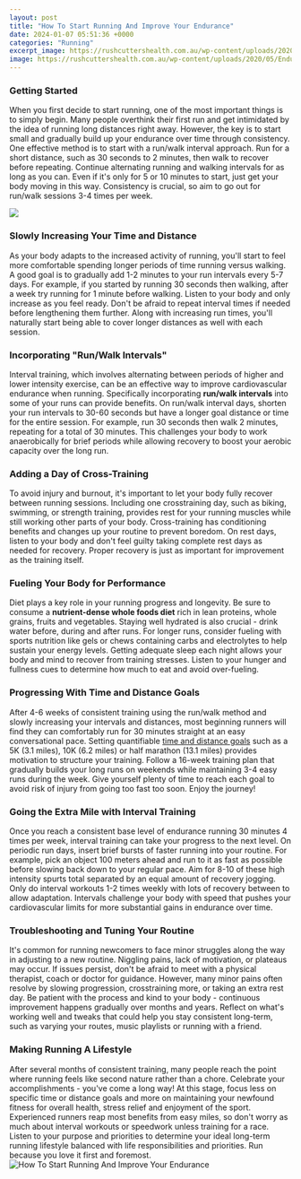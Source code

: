 ```yaml
---
layout: post
title: "How To Start Running And Improve Your Endurance"
date: 2024-01-07 05:51:36 +0000
categories: "Running"
excerpt_image: https://rushcuttershealth.com.au/wp-content/uploads/2020/05/Endurance-Running.jpg
image: https://rushcuttershealth.com.au/wp-content/uploads/2020/05/Endurance-Running.jpg
---
```


### Getting Started
When you first decide to start running, one of the most important things is to simply begin. Many people overthink their first run and get intimidated by the idea of running long distances right away. However, the key is to start small and gradually build up your endurance over time through consistency. One effective method is to start with a run/walk interval approach. Run for a short distance, such as 30 seconds to 2 minutes, then walk to recover before repeating. Continue alternating running and walking intervals for as long as you can. Even if it's only for 5 or 10 minutes to start, just get your body moving in this way. Consistency is crucial, so aim to go out for run/walk sessions 3-4 times per week.

![](http://i1.wp.com/www.rockcreekrunner.com/wp-content/uploads/2013/10/Running_Form_Info1.jpg)
### Slowly Increasing Your Time and Distance 
As your body adapts to the increased activity of running, you'll start to feel more comfortable spending longer periods of time running versus walking. A good goal is to gradually add 1-2 minutes to your run intervals every 5-7 days. For example, if you started by running 30 seconds then walking, after a week try running for 1 minute before walking. Listen to your body and only increase as you feel ready. Don't be afraid to repeat interval times if needed before lengthening them further. Along with increasing run times, you'll naturally start being able to cover longer distances as well with each session.
### Incorporating **"Run/Walk Intervals"** 
Interval training, which involves alternating between periods of higher and lower intensity exercise, can be an effective way to improve cardiovascular endurance when running. Specifically incorporating **run/walk intervals** into some of your runs can provide benefits. On run/walk interval days, shorten your run intervals to 30-60 seconds but have a longer goal distance or time for the entire session. For example, run 30 seconds then walk 2 minutes, repeating for a total of 30 minutes. This challenges your body to work anaerobically for brief periods while allowing recovery to boost your aerobic capacity over the long run.
### Adding a Day of Cross-Training
To avoid injury and burnout, it's important to let your body fully recover between running sessions. Including one crosstraining day, such as biking, swimming, or strength training, provides rest for your running muscles while still working other parts of your body. Cross-training has conditioning benefits and changes up your routine to prevent boredom. On rest days, listen to your body and don't feel guilty taking complete rest days as needed for recovery. Proper recovery is just as important for improvement as the training itself.
### Fueling Your Body for Performance  
Diet plays a key role in your running progress and longevity. Be sure to consume a **nutrient-dense whole foods diet** rich in lean proteins, whole grains, fruits and vegetables. Staying well hydrated is also crucial - drink water before, during and after runs. For longer runs, consider fueling with sports nutrition like gels or chews containing carbs and electrolytes to help sustain your energy levels. Getting adequate sleep each night allows your body and mind to recover from training stresses. Listen to your hunger and fullness cues to determine how much to eat and avoid over-fueling.
### Progressing With Time and Distance Goals
After 4-6 weeks of consistent training using the run/walk method and slowly increasing your intervals and distances, most beginning runners will find they can comfortably run for 30 minutes straight at an easy conversational pace. Setting quantifiable [time and distance goals](https://fistore.mysenprints.com/collection/abramowitz) such as a 5K (3.1 miles), 10K (6.2 miles) or half marathon (13.1 miles) provides motivation to structure your training. Follow a 16-week training plan that gradually builds your long runs on weekends while maintaining 3-4 easy runs during the week. Give yourself plenty of time to reach each goal to avoid risk of injury from going too fast too soon. Enjoy the journey!
### Going the Extra Mile with Interval Training  
Once you reach a consistent base level of endurance running 30 minutes 4 times per week, interval training can take your progress to the next level. On periodic run days, insert brief bursts of faster running into your routine. For example, pick an object 100 meters ahead and run to it as fast as possible before slowing back down to your regular pace. Aim for 8-10 of these high intensity spurts total separated by an equal amount of recovery jogging. Only do interval workouts 1-2 times weekly with lots of recovery between to allow adaptation. Intervals challenge your body with speed that pushes your cardiovascular limits for more substantial gains in endurance over time.
### Troubleshooting and Tuning Your Routine
It's common for running newcomers to face minor struggles along the way in adjusting to a new routine. Niggling pains, lack of motivation, or plateaus may occur. If issues persist, don't be afraid to meet with a physical therapist, coach or doctor for guidance. However, many minor pains often resolve by slowing progression, crosstraining more, or taking an extra rest day. Be patient with the process and kind to your body - continuous improvement happens gradually over months and years. Reflect on what's working well and tweaks that could help you stay consistent long-term, such as varying your routes, music playlists or running with a friend.
### Making Running A Lifestyle
After several months of consistent training, many people reach the point where running feels like second nature rather than a chore. Celebrate your accomplishments - you've come a long way! At this stage, focus less on specific time or distance goals and more on maintaining your newfound fitness for overall health, stress relief and enjoyment of the sport. Experienced runners reap most benefits from easy miles, so don't worry as much about interval workouts or speedwork unless training for a race. Listen to your purpose and priorities to determine your ideal long-term running lifestyle balanced with life responsibilities and priorities. Run because you love it first and foremost.
![How To Start Running And Improve Your Endurance](https://rushcuttershealth.com.au/wp-content/uploads/2020/05/Endurance-Running.jpg)